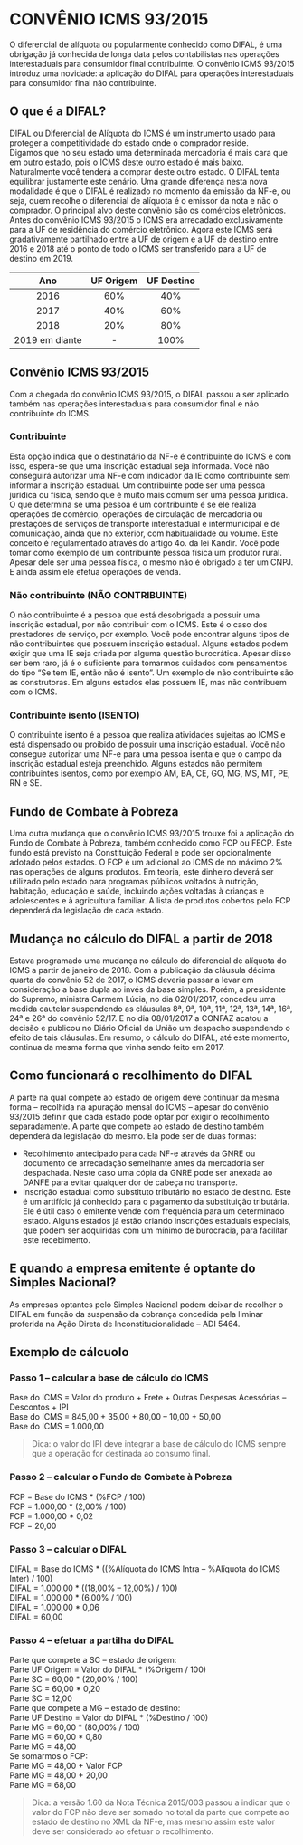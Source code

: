 # CONVÊNIO ICMS 93/2015
O diferencial de alíquota ou popularmente conhecido como DIFAL, é uma obrigação já conhecida de longa data pelos contabilistas nas operações interestaduais para consumidor final contribuinte. 
O convênio ICMS 93/2015 introduz uma novidade: a aplicação do DIFAL para operações interestaduais para consumidor final não contribuinte.

## O que é a DIFAL?
DIFAL ou Diferencial de Alíquota do ICMS é um instrumento usado para proteger a competitividade do estado onde o comprador reside.   
Digamos que no seu estado uma determinada mercadoria é mais cara que em outro estado, pois o ICMS deste outro estado é mais baixo. Naturalmente você tenderá a comprar deste outro estado. O DIFAL tenta equilibrar justamente este cenário.
Uma grande diferença nesta nova modalidade é que o DIFAL é realizado no momento da emissão da NF-e, ou seja, quem recolhe o diferencial de alíquota é o emissor da nota e não o comprador.
O principal alvo deste convênio são os comércios eletrônicos. 
Antes do convênio ICMS 93/2015 o ICMS era arrecadado exclusivamente para a UF de residência do comércio eletrônico. 
Agora este ICMS será gradativamente partilhado entre a UF de origem e a UF de destino entre 2016 e 2018 até o ponto de todo o ICMS ser transferido para a UF de destino em 2019.  

Ano | UF Origem | UF Destino
:---:|:---------:|:----------:
2016 | 60% | 40%
2017 | 40% | 60%
2018 | 20% | 80%
2019 em diante | - | 100%

## Convênio ICMS 93/2015
Com a chegada do convênio ICMS 93/2015, o DIFAL passou a ser aplicado também nas operações interestaduais para consumidor final e não contribuinte do ICMS.

### Contribuinte
Esta opção indica que o destinatário da NF-e é contribuinte do ICMS e com isso, espera-se que uma inscrição estadual seja informada. 
Você não conseguirá autorizar uma NF-e com indicador da IE como contribuinte sem informar a inscrição estadual.
Um contribuinte pode ser uma pessoa jurídica ou física, sendo que é muito mais comum ser uma pessoa jurídica.
O que determina se uma pessoa é um contribuinte é se ele realiza operações de comércio, operações de circulação de mercadoria ou prestações de serviços de transporte interestadual e intermunicipal e de comunicação, ainda que no exterior, com habitualidade ou volume. 
Este conceito é regulamentado através do artigo 4o. da lei Kandir.
Você pode tomar como exemplo de um contribuinte pessoa física um produtor rural. Apesar dele ser uma pessoa física, o mesmo não é obrigado a ter um CNPJ. E ainda assim ele efetua operações de venda.

### Não contribuinte **(NÃO CONTRIBUINTE)**
O não contribuinte é a pessoa que está desobrigada a possuir uma inscrição estadual, por não contribuir com o ICMS. 
Este é o caso dos prestadores de serviço, por exemplo.
Você pode encontrar alguns tipos de não contribuintes que possuem inscrição estadual. Alguns estados podem exigir que uma IE seja criada por alguma questão burocrática.
Apesar disso ser bem raro, já é o suficiente para tomarmos cuidados com pensamentos do tipo “Se tem IE, então não é isento”.
Um exemplo de não contribuinte são as construtoras. Em alguns estados elas possuem IE, mas não contribuem com o ICMS.

### Contribuinte isento **(ISENTO)**
O contribuinte isento é a pessoa que realiza atividades sujeitas ao ICMS e está dispensado ou proibido de possuir uma inscrição estadual.
Você não consegue autorizar uma NF-e para uma pessoa isenta e que o campo da inscrição estadual esteja preenchido.
Alguns estados não permitem contribuintes isentos, como por exemplo AM, BA, CE, GO, MG, MS, MT, PE, RN e SE. 

## Fundo de Combate à Pobreza
Uma outra mudança que o convênio ICMS 93/2015 trouxe foi a aplicação do Fundo de Combate à Pobreza, também conhecido como FCP ou FECP. 
Este fundo está previsto na Constituição Federal e pode ser opcionalmente adotado pelos estados.
O FCP é um adicional ao ICMS de no máximo 2% nas operações de alguns produtos. Em teoria, este dinheiro deverá ser utilizado pelo estado para programas públicos voltados à nutrição, habitação, educação e saúde, incluindo ações voltadas à crianças e adolescentes e à agricultura familiar.
A lista de produtos cobertos pelo FCP dependerá da legislação de cada estado.

## Mudança no cálculo do DIFAL a partir de 2018
Estava programado uma mudança no cálculo do diferencial de alíquota do ICMS a partir de janeiro de 2018.
Com a publicação da cláusula décima quarta do convênio 52 de 2017, o ICMS deveria passar a levar em consideração a base dupla ao invés da base simples.
Porém, a presidente do Supremo, ministra Carmem Lúcia, no dia 02/01/2017, concedeu uma medida cautelar suspendendo as cláusulas 8ª, 9ª, 10ª, 11ª, 12ª, 13ª, 14ª, 16ª, 24ª e 26ª do convênio 52/17.
E no dia 08/01/2017 a CONFAZ acatou a decisão e publicou no Diário Oficial da União um despacho suspendendo o efeito de tais cláusulas.
Em resumo, o cálculo do DIFAL, até este momento, continua da mesma forma que vinha sendo feito em 2017.

## Como funcionará o recolhimento do DIFAL
A parte na qual compete ao estado de origem deve continuar da mesma forma – recolhida na apuração mensal do ICMS – apesar do convênio 93/2015 definir que cada estado pode optar por exigir o recolhimento separadamente.
A parte que compete ao estado de destino também dependerá da legislação do mesmo. Ela pode ser de duas formas:
- Recolhimento antecipado para cada NF-e através da GNRE ou documento de arrecadação semelhante antes da mercadoria ser despachada. Neste caso uma cópia da GNRE pode ser anexada ao DANFE para evitar qualquer dor de cabeça no transporte.
- Inscrição estadual como substituto tributário no estado de destino. Este é um artifício já conhecido para o pagamento da substituição tributária. Ele é útil caso o emitente vende com frequência para um determinado estado. Alguns estados já estão criando inscrições estaduais especiais, que podem ser adquiridas com um mínimo de burocracia, para facilitar este recebimento.

## E quando a empresa emitente é optante do Simples Nacional?
As empresas optantes pelo Simples Nacional podem deixar de recolher o DIFAL em função da suspensão da cobrança concedida pela liminar proferida na Ação Direta de Inconstitucionalidade – ADI 5464.

## Exemplo de cálcuolo
### Passo 1 – calcular a base de cálculo do ICMS
Base do ICMS = Valor do produto + Frete + Outras Despesas Acessórias – Descontos + IPI   
Base do ICMS = 845,00 + 35,00 + 80,00 – 10,00 + 50,00   
Base do ICMS = 1.000,00   
> Dica: o valor do IPI deve integrar a base de cálculo do ICMS sempre que a operação for destinada ao consumo final.   
   
### Passo 2 – calcular o Fundo de Combate à Pobreza   
FCP = Base do ICMS * (%FCP / 100)   
FCP = 1.000,00 * (2,00% / 100)   
FCP = 1.000,00 * 0,02   
FCP = 20,00   
   
### Passo 3 – calcular o DIFAL   
DIFAL = Base do ICMS * ((%Alíquota do ICMS Intra – %Alíquota do ICMS Inter) / 100)   
DIFAL = 1.000,00 * ((18,00% – 12,00%) / 100)   
DIFAL = 1.000,00 * (6,00% / 100)   
DIFAL = 1.000,00 * 0,06   
DIFAL = 60,00   
   
### Passo 4 – efetuar a partilha do DIFAL
Parte que compete a SC – estado de origem:   
Parte UF Origem = Valor do DIFAL * (%Origem / 100)   
Parte SC = 60,00 * (20,00% / 100)   
Parte SC = 60,00 * 0,20   
Parte SC = 12,00   
Parte que compete a MG – estado de destino:   
Parte UF Destino = Valor do DIFAL * (%Destino / 100)   
Parte MG = 60,00 * (80,00% / 100)   
Parte MG = 60,00 * 0,80   
Parte MG = 48,00   
Se somarmos o FCP:   
Parte MG = 48,00 + Valor FCP   
Parte MG = 48,00 + 20,00   
Parte MG = 68,00   
> Dica: a versão 1.60 da Nota Técnica 2015/003 passou a indicar que o valor do FCP não deve ser somado no total da parte que compete ao estado de destino no XML da NF-e, mas mesmo assim este valor deve ser considerado ao efetuar o recolhimento.
